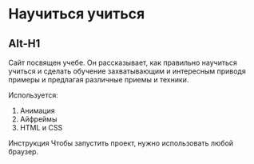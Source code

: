 # **Научиться учиться**
Alt-H1
------
Сайт посвящен учебе. Он рассказывает, как правильно научиться учиться и сделать обучение захватывающим и интересным приводя примеры и предлагая различные приемы и техники.

Используется: 
1. Анимация
2. Айфреймы 
3. HTML и CSS

Инструкция
Чтобы запустить проект, нужно использовать любой браузер.